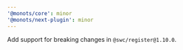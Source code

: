```yaml
---
'@monots/core': minor
'@monots/next-plugin': minor
---
```


Add support for breaking changes in `@swc/register@1.10.0`.
